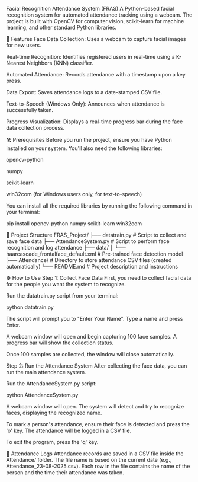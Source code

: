 Facial Recognition Attendance System (FRAS)
A Python-based facial recognition system for automated attendance tracking using a webcam. The project is built with OpenCV for computer vision, scikit-learn for machine learning, and other standard Python libraries.

🚀 Features
Face Data Collection: Uses a webcam to capture facial images for new users.

Real-time Recognition: Identifies registered users in real-time using a K-Nearest Neighbors (KNN) classifier.

Automated Attendance: Records attendance with a timestamp upon a key press.

Data Export: Saves attendance logs to a date-stamped CSV file.

Text-to-Speech (Windows Only): Announces when attendance is successfully taken.

Progress Visualization: Displays a real-time progress bar during the face data collection process.

🛠️ Prerequisites
Before you run the project, ensure you have Python installed on your system. You'll also need the following libraries:

opencv-python

numpy

scikit-learn

win32com (for Windows users only, for text-to-speech)

You can install all the required libraries by running the following command in your terminal:

pip install opencv-python numpy scikit-learn win32com

📂 Project Structure
FRAS_Project/
├── datatrain.py              # Script to collect and save face data
├── AttendanceSystem.py       # Script to perform face recognition and log attendance
├── data/
│   └── haarcascade_frontalface_default.xml  # Pre-trained face detection model
├── Attendance/               # Directory to store attendance CSV files (created automatically)
└── README.md                 # Project description and instructions

⚙️ How to Use
Step 1: Collect Face Data
First, you need to collect facial data for the people you want the system to recognize.

Run the datatrain.py script from your terminal:

python datatrain.py

The script will prompt you to "Enter Your Name". Type a name and press Enter.

A webcam window will open and begin capturing 100 face samples. A progress bar will show the collection status.

Once 100 samples are collected, the window will close automatically.

Step 2: Run the Attendance System
After collecting the face data, you can run the main attendance system.

Run the AttendanceSystem.py script:

python AttendanceSystem.py

A webcam window will open. The system will detect and try to recognize faces, displaying the recognized name.

To mark a person's attendance, ensure their face is detected and press the 'o' key. The attendance will be logged in a CSV file.

To exit the program, press the 'q' key.

📝 Attendance Logs
Attendance records are saved in a CSV file inside the Attendance/ folder. The file name is based on the current date (e.g., Attendance_23-08-2025.csv). Each row in the file contains the name of the person and the time their attendance was taken.
